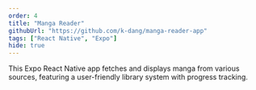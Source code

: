 ```yaml
---
order: 4
title: "Manga Reader"
githubUrl: "https://github.com/k-dang/manga-reader-app"
tags: ["React Native", "Expo"]
hide: true
---
```


This Expo React Native app fetches and displays manga from various sources, featuring a user-friendly library system with progress tracking.

